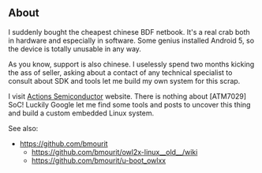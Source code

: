 ## About

I suddenly bought the cheapest chinese BDF netbook. It's a real crab both in hardware and especially in software. Some genius installed Android 5, so the device is totally unusable in any way.

As you know, support is also chinese. I uselessly spend two months kicking the ass of seller, asking about a contact of any technical specialist to consult about SDK and tools let me build my own system for this scrap.

I visit [Actions Semiconductor](http://www.actions-semi.com/) website. There is nothing about [ATM7029] SoC!
Luckily Google let me find some tools and posts to uncover this thing and 
build a custom embedded Linux system.

See also:

* <https://github.com/bmourit>
	* <https://github.com/bmourit/owl2x-linux__old__/wiki>
	* <https://github.com/bmourit/u-boot_owlxx>
